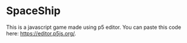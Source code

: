 # SpaceShip
This is a javascript game made using p5 editor. You can paste this code here: https://editor.p5js.org/.
